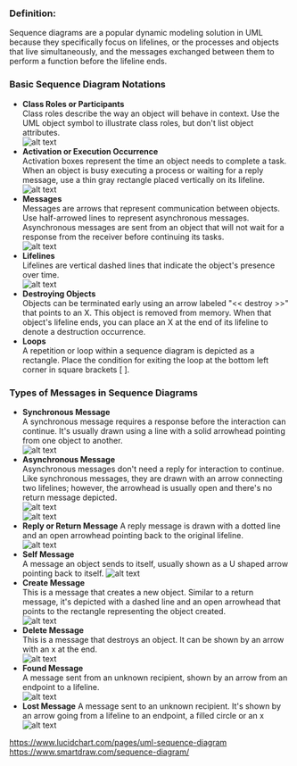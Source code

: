### Definition:
Sequence diagrams are a popular dynamic modeling solution in UML because they specifically focus on lifelines, or the processes and objects that live simultaneously, and the messages exchanged between them to perform a function before the lifeline ends.

### Basic Sequence Diagram Notations
* **Class Roles or Participants**    
Class roles describe the way an object will behave in context. Use the UML object symbol to illustrate class roles, but don't list object attributes.      
![alt text](https://github.com/vectormars/CPP/blob/master/Design%20pattern/UML%20Sequence/image/component.jpg)
* **Activation or Execution Occurrence**     
Activation boxes represent the time an object needs to complete a task. When an object is busy executing a process or waiting for a reply message, use a thin gray rectangle placed vertically on its lifeline.
![alt text](https://github.com/vectormars/CPP/blob/master/Design%20pattern/UML%20Sequence/image/activation-or-execution.jpg)
* **Messages**      
Messages are arrows that represent communication between objects. Use half-arrowed lines to represent asynchronous messages. Asynchronous messages are sent from an object that will not wait for a response from the receiver before continuing its tasks.             
![alt text](https://github.com/vectormars/CPP/blob/master/Design%20pattern/UML%20Sequence/image/messages.jpg)
* **Lifelines**     
Lifelines are vertical dashed lines that indicate the object's presence over time.   
![alt text](https://github.com/vectormars/CPP/blob/master/Design%20pattern/UML%20Sequence/image/lifeline.jpg)
* **Destroying Objects**     
Objects can be terminated early using an arrow labeled "<< destroy >>" that points to an X. This object is removed from memory. When that object's lifeline ends, you can place an X at the end of its lifeline to denote a destruction occurrence.
* **Loops**    
A repetition or loop within a sequence diagram is depicted as a rectangle. Place the condition for exiting the loop at the bottom left corner in square brackets [ ].

### Types of Messages in Sequence Diagrams
* **Synchronous Message**     
A synchronous message requires a response before the interaction can continue. It's usually drawn using a line with a solid arrowhead pointing from one object to another.   
![alt text](https://github.com/vectormars/CPP/blob/master/Design%20pattern/UML%20Sequence/image/synchronous-message.jpg)
* **Asynchronous Message**    
Asynchronous messages don't need a reply for interaction to continue. Like synchronous messages, they are drawn with an arrow connecting two lifelines; however, the arrowhead is usually open and there's no return message depicted.     
![alt text](https://github.com/vectormars/CPP/blob/master/Design%20pattern/UML%20Sequence/image/simple-message.jpg)      
![alt text](https://github.com/vectormars/CPP/blob/master/Design%20pattern/UML%20Sequence/image/asynchronous-message.jpg)
* **Reply or Return Message**
A reply message is drawn with a dotted line and an open arrowhead pointing back to the original lifeline.    
![alt text](https://github.com/vectormars/CPP/blob/master/Design%20pattern/UML%20Sequence/image/reply-or-return-message.jpg)   
* **Self Message**       
A message an object sends to itself, usually shown as a U shaped arrow pointing back to itself.
![alt text](https://github.com/vectormars/CPP/blob/master/Design%20pattern/UML%20Sequence/image/self-message.jpg)
* **Create Message**    
This is a message that creates a new object. Similar to a return message, it's depicted with a dashed line and an open arrowhead that points to the rectangle representing the object created.     
![alt text](https://github.com/vectormars/CPP/blob/master/Design%20pattern/UML%20Sequence/image/create-message.jpg)
* **Delete Message**    
This is a message that destroys an object. It can be shown by an arrow with an x at the end.     
![alt text](https://github.com/vectormars/CPP/blob/master/Design%20pattern/UML%20Sequence/image/delete-message.jpg)
* **Found Message**   
A message sent from an unknown recipient, shown by an arrow from an endpoint to a lifeline.     
![alt text](https://github.com/vectormars/CPP/blob/master/Design%20pattern/UML%20Sequence/image/found-message.gif)
* **Lost Message**
A message sent to an unknown recipient. It's shown by an arrow going from a lifeline to an endpoint, a filled circle or an x      
![alt text](https://github.com/vectormars/CPP/blob/master/Design%20pattern/UML%20Sequence/image/lost-message.gif)





https://www.lucidchart.com/pages/uml-sequence-diagram     
https://www.smartdraw.com/sequence-diagram/
